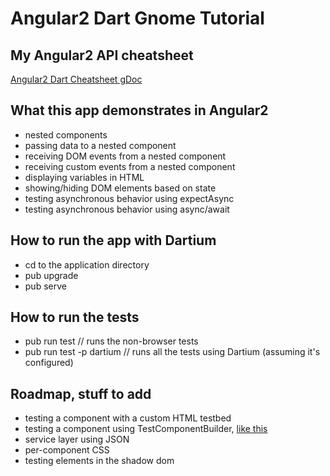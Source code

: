 # Angular2 Dart Gnome Tutorial

## My Angular2 API cheatsheet
[Angular2 Dart Cheatsheet gDoc](https://docs.google.com/document/d/1FYyA-b9rc2UtlYyQXjW7lx4Y08MSpuWcbbuqVCxHga0/edit#heading=h.34sus6g4zss3)

## What this app demonstrates in Angular2
 - nested components
 - passing data to a nested component
 - receiving DOM events from a nested component
 - receiving custom events from a nested component
 - displaying variables in HTML
 - showing/hiding DOM elements based on state
 - testing asynchronous behavior using expectAsync
 - testing asynchronous behavior using async/await

## How to run the app with Dartium
 - cd to the application directory
 - pub upgrade
 - pub serve
 
## How to run the tests
 - pub run test // runs the non-browser tests
 - pub run test -p dartium // runs all the tests using Dartium (assuming it's configured)
 
## Roadmap, stuff to add
 - testing a component with a custom HTML testbed
 - testing a component using TestComponentBuilder, [like this](https://github.com/angular/angular/blob/0db88f34b8ee20c5b6f926d2c92481de74d3f030/modules/angular2/test/test_lib/test_component_builder_spec.ts)
 - service layer using JSON
 - per-component CSS
 - testing elements in the shadow dom